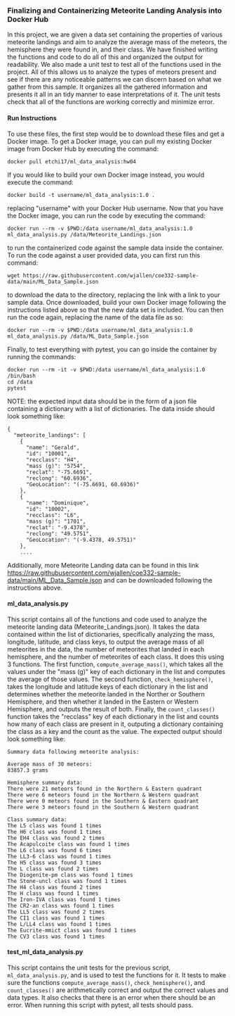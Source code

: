 ### Finalizing and Containerizing Meteorite Landing Analysis into Docker Hub

In this project, we are given a data set containing the properties of various meteorite landings and aim to analyze the average mass of the meteors, the hemisphere they were found in, and their class. We have finished writing the functions and code to do all of this and organized the output for readability. We also made a unit test to test all of the functions used in the project. All of this allows us to analyze the types of meteors present and see if there are any noticeable patterns we can discern based on what we gather from this sample. It organizes all the gathered information and presents it all in an tidy manner to ease interpretations of it. The unit tests check that all of the functions are working correctly and minimize error.

#### Run Instructions

To use these files, the first step would be to download these files and get a Docker image. To get a Docker image, you can pull my existing Docker image from Docker Hub by executing the command:

    docker pull etchi17/ml_data_analysis:hw04

 If you would like to build your own Docker image instead, you would execute the command:

    docker build -t username/ml_data_analysis:1.0 .

 replacing "username" with your Docker Hub username. Now that you have the Docker image, you can run the code by executing the command:

    docker run --rm -v $PWD:/data username/ml_data_analysis:1.0 ml_data_analysis.py /data/Meteorite_Landings.json

to run the containerized code against the sample data inside the container. To run the code against a user provided data, you can first run this command:

    wget https://raw.githubusercontent.com/wjallen/coe332-sample-data/main/ML_Data_Sample.json

to download the data to the directory, replacing the link with a link to your sample data. Once downloaded, build your own Docker image following the instructions listed above so that the new data set is included. You can then run the code again, replacing the name of the data file as so:

    docker run --rm -v $PWD:/data username/ml_data_analysis:1.0 ml_data_analysis.py /data/ML_Data_Sample.json

Finally, to test everything with pytest, you can go inside the container by running the commands:

    docker run --rm -it -v $PWD:/data username/ml_data_analysis:1.0 /bin/bash
    cd /data
    pytest

NOTE: the expected input data should be in the form of a json file containing a dictionary with a list of dictionaries. The data inside should look something like:

    {
      "meteorite_landings": [
        {
          "name": "Gerald",
          "id": "10001",
          "recclass": "H4",
          "mass (g)": "5754",
          "reclat": "-75.6691",
          "reclong": "60.6936",
          "GeoLocation": "(-75.6691, 60.6936)"
        },
        {
          "name": "Dominique",
          "id": "10002",
          "recclass": "L6",
          "mass (g)": "1701",
          "reclat": "-9.4378",
          "reclong": "49.5751",
          "GeoLocation": "(-9.4378, 49.5751)"
        },
        ....

Additionally, more Meteorite Landing data can be found in this link https://raw.githubusercontent.com/wjallen/coe332-sample-data/main/ML_Data_Sample.json and can be downloaded following the instructions above.

#### ml_data_analysis.py

This script contains all of the functions and code used to analyze the meteorite landing data (Meteorite_Landings.json). It takes the data contained within the list of dictionaries, specifically analyzing the mass, longitude, latitude, and class keys, to output the average mass of all meteorites in the data, the number of meteorites that landed in each hemisphere, and the number of meteorites of each class. It does this using 3 functions. The first function, ``compute_average_mass()``, which takes all the values under the "mass (g)" key of each dictionary in the list and computes the average of those values. The second function, ``check_hemisphere()``, takes the longitude and latitude keys of each dictionary in the list and determines whether the meteorite landed in the Norther or Southern Hemisphere, and then whether it landed in the Eastern or Western Hemisphere, and outputs the result of both. Finally, the ``count_classes()`` function takes the "recclass" key of each dictionary in the list and counts how many of each class are present in it, outputing a dictionary containing the class as a key and the count as the value. The expected output should look something like:

    Summary data following meteorite analysis:
    
    Average mass of 30 meteors:
    83857.3 grams
    
    Hemisphere summary data:
    There were 21 meteors found in the Northern & Eastern quadrant
    There were 6 meteors found in the Northern & Western quadrant
    There were 0 meteors found in the Southern & Eastern quadrant
    There were 3 meteors found in the Southern & Western quadrant
    
    Class summary data:
    The L5 class was found 1 times
    The H6 class was found 1 times
    The EH4 class was found 2 times
    The Acapulcoite class was found 1 times
    The L6 class was found 6 times
    The LL3-6 class was found 1 times
    The H5 class was found 3 times
    The L class was found 2 times
    The Diogenite-pm class was found 1 times
    The Stone-uncl class was found 1 times
    The H4 class was found 2 times
    The H class was found 1 times
    The Iron-IVA class was found 1 times
    The CR2-an class was found 1 times
    The LL5 class was found 2 times
    The CI1 class was found 1 times
    The L/LL4 class was found 1 times
    The Eucrite-mmict class was found 1 times
    The CV3 class was found 1 times
    
#### test_ml_data_analysis.py

This script contains the unit tests for the previous script, ``ml_data_analysis.py``, and is used to test the functions for it. It tests to make sure the functions ``compute_average_mass()``, ``check_hemisphere()``, and ``count_classes()`` are arithmetically correct and output the correct values and data types. It also checks that there is an error when there should be an error. When running this script with pytest, all tests should pass.

####
